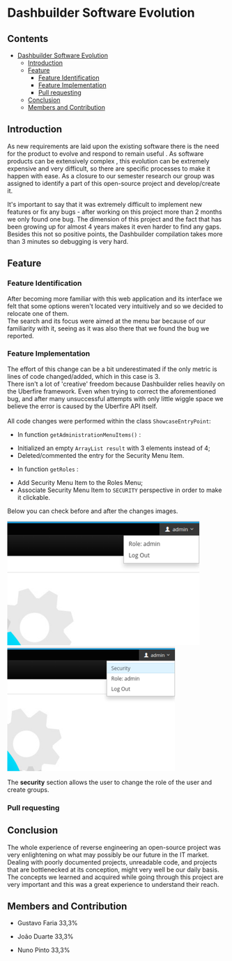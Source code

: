 # Dashbuilder Software Evolution

## Contents
* [Dashbuilder Software Evolution](#dashbuilder-software-evolution)
    * [Introduction](#introduction)
    * [Feature](#feature)
        * [Feature Identification](#feature-identification)
        * [Feature Implementation](#implementaton)
		* [Pull requesting](#pull-requesting)
	* [Conclusion](#conclusion)
    * [Members and Contribution](#members-and-contribution)
	
## Introduction

As new requirements are laid upon the existing software there is the need for the product to evolve and respond to remain useful . As software products can be extensively complex , this evolution can be extremely expensive and very difficult, so there are specific processes to make it happen with ease. As a closure to our semester research our group was assigned to identify a part of this open-source project and develop/create it.

It's important to say that it was extremely difficult to implement new features or fix any bugs - after working on this project more than 2 months we only found one bug. The dimension of this project and the fact that has been growing up for almost 4 years makes it even harder to find any gaps.
Besides this not so positive points, the Dashbuilder compilation takes more than 3 minutes so debugging is very hard.


## Feature

### Feature Identification

After becoming more familiar with this web application and its interface we felt that some options weren't located very intuitively and so we decided to relocate one of them.
<br>
The search and its focus were aimed at the menu bar because of our familiarity with it, seeing as it was also there that we found the bug we reported.


### Feature Implementation

The effort of this change can be a bit underestimated if the only metric is lines of code changed/added, which in this case is 3.
<br>
There isn't a lot of 'creative' freedom because Dashbuilder relies heavily on the Uberfire framework. Even when trying to correct the aforementioned bug, and after many unsuccessful attempts with only little wiggle space we believe the error is caused by the Uberfire API itself.
<br>
<br>
All code changes were performed within the class `ShowcaseEntryPoint`:

* In function `getAdministrationMenuItems()` :
 - Initialized an empty `ArrayList result` with 3 elements instead of 4;
 - Deleted/commented the entry for the Security Menu Item.

* In function `getRoles` :
 - Add Security Menu Item to the Roles Menu;
 - Associate Security Menu Item to `SECURITY` perspective in order to make it clickable.
 
 Below you can check before and after the changes images.
 
 <img src="./images/evolution/usermenubefore.png" height="285"/>
 
 <img src="./images/evolution/usermenuafter.png" height="285"/>
 
 
 The **security** section allows the user to change the role of the user and create groups.

	
### Pull requesting


##	Conclusion

The whole experience of reverse engineering an open-source project was very enlightening on what may possibly be our future in the IT market. Dealing with poorly documented projects, unreadable code, and projects that are bottlenecked at its conception, might very well be our daily basis. The concepts we learned and acquired while going through this project are very important and this was a great experience to understand their reach.


## Members and Contribution

- Gustavo Faria		33,3%		
	
- João Duarte		33,3%
	
- Nuno Pinto		33,3%
